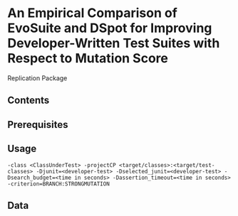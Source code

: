 # An Empirical Comparison of EvoSuite and DSpot for Improving Developer-Written Test Suites with Respect to Mutation Score

Replication Package

## Contents

## Prerequisites

## Usage
```-class <ClassUnderTest> -projectCP <target/classes>:<target/test-classes> -Djunit=<developer-test> -Dselected_junit=<developer-test> -Dsearch_budget=<time in seconds> -Dassertion_timeout=<time in seconds> -criterion=BRANCH:STRONGMUTATION```

## Data

